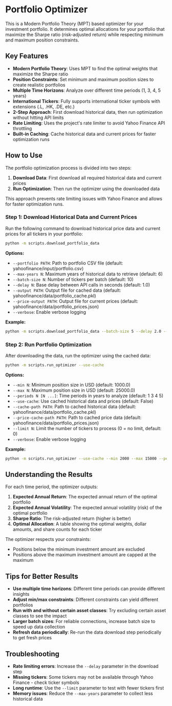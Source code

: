 # Portfolio Optimizer

This is a Modern Portfolio Theory (MPT) based optimizer for your investment portfolio. It determines optimal allocations for your portfolio that maximize the Sharpe ratio (risk-adjusted return) while respecting minimum and maximum position constraints.

## Key Features

- **Modern Portfolio Theory**: Uses MPT to find the optimal weights that maximize the Sharpe ratio
- **Position Constraints**: Set minimum and maximum position sizes to create realistic portfolios
- **Multiple Time Horizons**: Analyze over different time periods (1, 3, 4, 5 years)
- **International Tickers**: Fully supports international ticker symbols with extensions (.L, .HK, .DE, etc.)
- **2-Step Approach**: First download historical data, then run optimization without hitting API limits
- **Rate Limiting**: Uses the project's rate limiter to avoid Yahoo Finance API throttling
- **Built-in Caching**: Cache historical data and current prices for faster optimization runs

## How to Use

The portfolio optimization process is divided into two steps:

1. **Download Data**: First download all required historical data and current prices
2. **Run Optimization**: Then run the optimizer using the downloaded data

This approach prevents rate limiting issues with Yahoo Finance and allows for faster optimization runs.

### Step 1: Download Historical Data and Current Prices

Run the following command to download historical price data and current prices for all tickers in your portfolio:

```bash
python -m scripts.download_portfolio_data
```

**Options:**
- `--portfolio PATH`: Path to portfolio CSV file (default: yahoofinance/input/portfolio.csv)
- `--max-years N`: Maximum years of historical data to retrieve (default: 6)
- `--batch-size N`: Number of tickers per batch (default: 10)
- `--delay N`: Base delay between API calls in seconds (default: 1.0)
- `--output PATH`: Output file for cached data (default: yahoofinance/data/portfolio_cache.pkl)
- `--price-output PATH`: Output file for current prices (default: yahoofinance/data/portfolio_prices.json)
- `--verbose`: Enable verbose logging

**Example:**
```bash
python -m scripts.download_portfolio_data --batch-size 5 --delay 2.0 --max-years 3
```

### Step 2: Run Portfolio Optimization

After downloading the data, run the optimizer using the cached data:

```bash
python -m scripts.run_optimizer --use-cache
```

**Options:**
- `--min N`: Minimum position size in USD (default: 1000.0)
- `--max N`: Maximum position size in USD (default: 25000.0)
- `--periods N [N ...]`: Time periods in years to analyze (default: 1 3 4 5)
- `--use-cache`: Use cached historical data and prices (default: False)
- `--cache-path PATH`: Path to cached historical data (default: yahoofinance/data/portfolio_cache.pkl)
- `--price-cache-path PATH`: Path to cached price data (default: yahoofinance/data/portfolio_prices.json)
- `--limit N`: Limit the number of tickers to process (0 = no limit, default: 0)
- `--verbose`: Enable verbose logging

**Example:**
```bash
python -m scripts.run_optimizer --use-cache --min 2000 --max 15000 --periods 1 3 4 5
```

## Understanding the Results

For each time period, the optimizer outputs:

1. **Expected Annual Return**: The expected annual return of the optimal portfolio
2. **Expected Annual Volatility**: The expected annual volatility (risk) of the optimal portfolio
3. **Sharpe Ratio**: The risk-adjusted return (higher is better)
4. **Optimal Allocation**: A table showing the optimal weights, dollar amounts, and share counts for each ticker

The optimizer respects your constraints:
- Positions below the minimum investment amount are excluded
- Positions above the maximum investment amount are capped at the maximum

## Tips for Better Results

- **Use multiple time horizons**: Different time periods can provide different insights
- **Adjust min/max constraints**: Different constraints can yield different portfolios
- **Run with and without certain asset classes**: Try excluding certain asset classes to see the impact
- **Larger batch sizes**: For reliable connections, increase batch size to speed up data collection
- **Refresh data periodically**: Re-run the data download step periodically to get fresh prices

## Troubleshooting

- **Rate limiting errors**: Increase the `--delay` parameter in the download step
- **Missing tickers**: Some tickers may not be available through Yahoo Finance - check ticker symbols
- **Long runtime**: Use the `--limit` parameter to test with fewer tickers first
- **Memory issues**: Reduce the `--max-years` parameter to collect less historical data